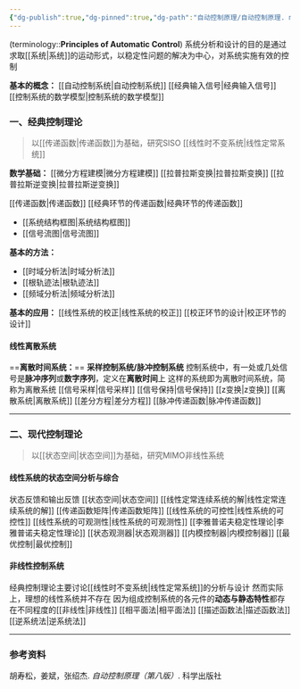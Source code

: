 ```yaml
---
{"dg-publish":true,"dg-pinned":true,"dg-path":"自动控制原理/自动控制原理. md","tags":["Subject","Control"],"permalink":"/自动控制原理/自动控制原理/","pinned":true,"dgPassFrontmatter":true,"noteIcon":"","created":"2024-09-02T10:22:13.777+08:00","updated":"2024-09-03T23:35:58.537+08:00"}
---
```


(terminology::**Principles of Automatic Control**)
系统分析和设计的目的是通过求取[[系统\|系统]]的运动形式，以稳定性问题的解决为中心，对系统实施有效的控制

**基本的概念：**
[[自动控制系统\|自动控制系统]]
[[经典输入信号\|经典输入信号]]
[[控制系统的数学模型\|控制系统的数学模型]]

### 一、经典控制理论
>以[[传递函数\|传递函数]]为基础，研究SISO [[线性时不变系统\|线性定常系统]]

**数学基础：**
[[微分方程建模\|微分方程建模]]
[[拉普拉斯变换\|拉普拉斯变换]]
[[拉普拉斯逆变换\|拉普拉斯逆变换]]

[[传递函数\|传递函数]]
[[经典环节的传递函数\|经典环节的传递函数]]
-  [[系统结构框图\|系统结构框图]]
-  [[信号流图\|信号流图]]

**基本的方法：**
-  [[时域分析法\|时域分析法]]
-  [[根轨迹法\|根轨迹法]]
-  [[频域分析法\|频域分析法]]

**基本的应用：**
[[线性系统的校正\|线性系统的校正]]
[[校正环节的设计\|校正环节的设计]]

#### 线性离散系统
==**离散时间系统：**==
**采样控制系统/脉冲控制系统**
控制系统中，有一处或几处信号是**脉冲序列**或**数字序列**，定义在**离散时间**上
这样的系统即为离散时间系统，简称为离散系统
[[信号采样\|信号采样]]
[[信号保持\|信号保持]]
[[z变换\|z变换]]
[[离散系统\|离散系统]]
[[差分方程\|差分方程]]
[[脉冲传递函数\|脉冲传递函数]]

***
### 二、现代控制理论
>以[[状态空间\|状态空间]]为基础，研究MIMO非线性系统
#### 线性系统的状态空间分析与综合
状态反馈和输出反馈
[[状态空间\|状态空间]]
[[线性定常连续系统的解\|线性定常连续系统的解]]
[[传递函数矩阵\|传递函数矩阵]]
[[线性系统的可控性\|线性系统的可控性]]
[[线性系统的可观测性\|线性系统的可观测性]]
[[李雅普诺夫稳定性理论\|李雅普诺夫稳定性理论]]
[[状态观测器\|状态观测器]]
[[内模控制器\|内模控制器]]
[[最优控制\|最优控制]]

#### 非线性控制系统
经典控制理论主要讨论[[线性时不变系统\|线性定常系统]]的分析与设计
然而实际上，理想的线性系统并不存在
因为组成控制系统的各元件的**动态与静态特性**都存在不同程度的[[非线性\|非线性]]
[[相平面法\|相平面法]]
[[描述函数法\|描述函数法]]
[[逆系统法\|逆系统法]]

***
### 参考资料
胡寿松，姜斌，张绍杰. *自动控制原理（第八版）*. 科学出版社




